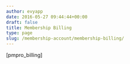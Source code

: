 ```yaml
---
author: evyapp
date: 2016-05-27 09:44:44+00:00
draft: false
title: Membership Billing
type: page
slug: /membership-account/membership-billing/
---
```


[pmpro_billing]

